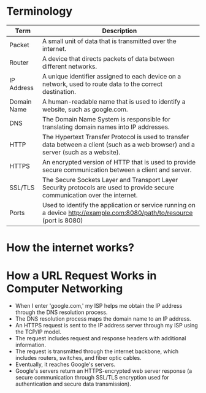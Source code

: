 # Terminology

| Term        | Description                                                                                                                         |
| ----------- | ----------------------------------------------------------------------------------------------------------------------------------- |
| Packet      | A small unit of data that is transmitted over the internet.                                                                         |
| Router      | A device that directs packets of data between different networks.                                                                   |
| IP Address  | A unique identifier assigned to each device on a network, used to route data to the correct destination.                            |
| Domain Name | A human-readable name that is used to identify a website, such as google.com.                                                       |
| DNS         | The Domain Name System is responsible for translating domain names into IP addresses.                                               |
| HTTP        | The Hypertext Transfer Protocol is used to transfer data between a client (such as a web browser) and a server (such as a website). |
| HTTPS       | An encrypted version of HTTP that is used to provide secure communication between a client and server.                              |
| SSL/TLS     | The Secure Sockets Layer and Transport Layer Security protocols are used to provide secure communication over the internet.         |
| Ports       | Used to identify the application or service running on a device http://example.com:8080/path/to/resource (port is 8080)             |

# How the internet works?

# How a URL Request Works in Computer Networking

- When I enter 'google.com,' my ISP helps me obtain the IP address through the DNS resolution process.
- The DNS resolution process maps the domain name to an IP address.
- An HTTPS request is sent to the IP address server through my ISP using the TCP/IP model.
- The request includes request and response headers with additional information.
- The request is transmitted through the internet backbone, which includes routers, switches, and fiber optic cables.
- Eventually, it reaches Google's servers.
- Google's servers return an HTTPS-encrypted web server response (a secure communication through SSL/TLS encryption used for authentication and secure data transmission).

